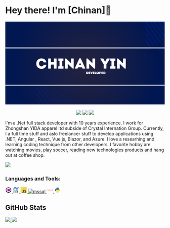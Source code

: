 # Hey there! I'm [Chinan]👋
<!-- <img src="wave.gif" width="24px"> -->
![ChinanYinDev](banner.png)
<p align="center">
    <a href="https://twitter.com/yinchinan"><img src="https://img.shields.io/badge/-Twitter-2D2B55?style=flat-square&logo=twitter&logoColor=white"/></a>
    <a href="https://linkedin.com/in/yinchinan"><img src="https://img.shields.io/badge/-LinkedIn-2D2B55?style=flat-square&logo=linkedin&logoColor=white"/></a>
    <a href="https://www.youtube.com/c/yinchinan"><img src="https://img.shields.io/badge/-Youtube-2D2B55?style=flat-square&logo=Youtube&logoColor=white"/></a>
   
</p>

I'm a .Net full stack developer with 10 years experience. I work for Zhongshan YIDA apparel ltd subside of Crystal Internation Group. Currently, I a full time stuff and aslo freelancer stuff to develop applications using .NET, Angular , React, Vue.js, Blazor, and Azure. I love a researhing and learning coding technique from other developers. I favorite hobby are watching movies, play soccer, reading new technologies products and hang out at coffee shop.

![](https://raw.githubusercontent.com/neozhu/chinan_yin_dev//main/github-contribution-grid-snake.svg)

<h3 align="left">Languages and Tools:</h3>

<a href="https://www.w3schools.com/cs/" target="_blank"> <img src="https://raw.githubusercontent.com/devicons/devicon/master/icons/csharp/csharp-original.svg" alt="csharp" width="20" height="20"/> </a> 
<a href="https://dotnet.microsoft.com/" target="_blank"> <img src="https://raw.githubusercontent.com/devicons/devicon/master/icons/dot-net/dot-net-original-wordmark.svg" alt="dotnet" width="20" height="20"/> </a>
 <a href="https://developer.mozilla.org/en-US/docs/Web/JavaScript" target="_blank"> <img src="https://raw.githubusercontent.com/devicons/devicon/master/icons/javascript/javascript-original.svg" alt="javascript" width="20" height="20"/> </a> <a href="https://www.microsoft.com/en-us/sql-server" target="_blank"> <img src="https://www.svgrepo.com/show/303229/microsoft-sql-server-logo.svg" alt="mssql" width="20" height="20"/> </a> 
  <a href="https://www.oracle.com/" target="_blank"> <img src="https://raw.githubusercontent.com/devicons/devicon/master/icons/oracle/oracle-original.svg" alt="oracle" width="20" height="20"/> </a> <a href="https://www.python.org" target="_blank"> <img src="https://raw.githubusercontent.com/devicons/devicon/master/icons/python/python-original.svg" alt="python" width="20" height="20"/> </a> </p>

## GitHub Stats

<a href="https://github.com/yinchinan010">
  <img height="180em" src="https://github-readme-stats.vercel.app/api?username=yinchinan010&show_icons=true&theme=shades-of-purple&count_private=true" />
  <img height="180em" src="https://github-readme-stats.vercel.app/api/top-langs/?username=JasonTaylorDev&theme=shades-of-purple&layout=compact" />
</a>

